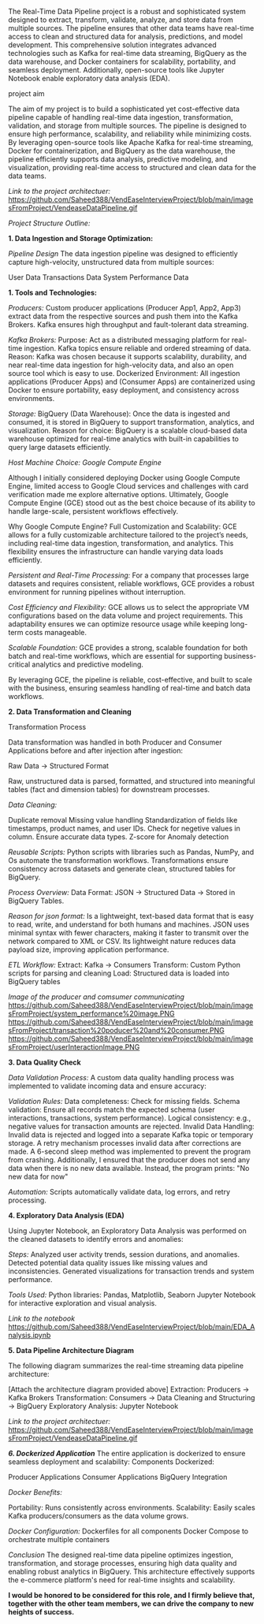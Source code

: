 

The Real-Time Data Pipeline project is a robust and sophisticated system designed to extract, transform, validate, analyze, and store data from multiple sources. The pipeline ensures that other data teams have real-time access to clean and structured data for analysis, predictions, and model development. This comprehensive solution integrates advanced technologies such as Kafka for real-time data streaming, BigQuery as the data warehouse, and Docker containers for scalability, portability, and seamless deployment. Additionally, open-source tools like Jupyter Notebook enable exploratory data analysis (EDA).

project aim

The aim of my project is to build a sophisticated yet cost-effective data pipeline capable of handling real-time data ingestion, transformation, validation, and storage from multiple sources. The pipeline is designed to ensure high performance, scalability, and reliability while minimizing costs. By leveraging open-source tools like Apache Kafka for real-time streaming, Docker for containerization, and BigQuery as the data warehouse, the pipeline efficiently supports data analysis, predictive modeling, and visualization, providing real-time access to structured and clean data for the data teams.


*Link to the project architectuer:*
https://github.com/Saheed388/VendEaseInterviewProject/blob/main/imagesFromProject/VendeaseDataPipeline.gif


*Project Structure Outline:*

**1. Data Ingestion and Storage Optimization:**

*Pipeline Design*
The data ingestion pipeline was designed to efficiently capture high-velocity, unstructured data from multiple sources:

User Data
Transactions Data
System Performance Data

**1. Tools and Technologies:**

*Producers:*
Custom producer applications (Producer App1, App2, App3) extract data from the respective sources and push them into the Kafka Brokers. Kafka ensures high throughput and fault-tolerant data streaming.

*Kafka Brokers:*
Purpose: Act as a distributed messaging platform for real-time ingestion. Kafka topics ensure reliable and ordered streaming of data.
Reason: Kafka was chosen because it supports scalability, durability, and near real-time data ingestion for high-velocity data, and also an open source tool which is easy to use.
Dockerized Environment: All ingestion applications (Producer Apps) and (Consumer Apps) are containerized using Docker to ensure portability, easy deployment, and consistency across environments.

*Storage:*
BigQuery (Data Warehouse): Once the data is ingested and consumed, it is stored in BigQuery to support transformation, analytics, and visualization.
Reason for choice: BigQuery is a scalable cloud-based data warehouse optimized for real-time analytics with built-in capabilities to query large datasets efficiently.

*Host Machine Choice: Google Compute Engine*

Although I initially considered deploying Docker using Google Compute Engine, limited access to Google Cloud services and challenges with card verification made me explore alternative options. Ultimately, Google Compute Engine (GCE) stood out as the best choice because of its ability to handle large-scale, persistent workflows effectively.

Why Google Compute Engine?
Full Customization and Scalability:
GCE allows for a fully customizable architecture tailored to the project’s needs, including real-time data ingestion, transformation, and analytics. This flexibility ensures the infrastructure can handle varying data loads efficiently.

*Persistent and Real-Time Processing:*
For a company that processes large datasets and requires consistent, reliable workflows, GCE provides a robust environment for running pipelines without interruption.

*Cost Efficiency and Flexibility:*
GCE allows us to select the appropriate VM configurations based on the data volume and project requirements. This adaptability ensures we can optimize resource usage while keeping long-term costs manageable.

*Scalable Foundation:*
GCE provides a strong, scalable foundation for both batch and real-time workflows, which are essential for supporting business-critical analytics and predictive modeling.

By leveraging GCE, the pipeline is reliable, cost-effective, and built to scale with the business, ensuring seamless handling of real-time and batch data workflows.


**2. Data Transformation and Cleaning**

Transformation Process

Data transformation was handled in both Producer and Consumer Applications before and after injection after ingestion:

Raw Data → Structured Format

Raw, unstructured data is parsed, formatted, and structured into meaningful tables (fact and dimension tables) for downstream processes.

*Data Cleaning:*

Duplicate removal
Missing value handling
Standardization of fields like timestamps, product names, and user IDs.
Check for negetive values in column.
Ensure accurate data types.
Z-score for Anomaly detection

*Reusable Scripts:*
Python scripts with libraries such as Pandas, NumPy, and Os automate the transformation workflows.
Transformations ensure consistency across datasets and generate clean, structured tables for BigQuery.

*Process Overview:*
Data Format: JSON → Structured Data → Stored in BigQuery Tables.

*Reason for json format:*
Is a lightweight, text-based data format that is easy to read, write, and understand for both humans and machines.
JSON uses minimal syntax with fewer characters, making it faster to transmit over the network compared to XML or CSV.
Its lightweight nature reduces data payload size, improving application performance.

*ETL Workflow:*
Extract: Kafka → Consumers
Transform: Custom Python scripts for parsing and cleaning
Load: Structured data is loaded into BigQuery tables

*Image of the producer and comsumer communicating*
https://github.com/Saheed388/VendEaseInterviewProject/blob/main/imagesFromProject/system_performance%20image.PNG
https://github.com/Saheed388/VendEaseInterviewProject/blob/main/imagesFromProject/transaction%20poducer%20and%20consumer.PNG
https://github.com/Saheed388/VendEaseInterviewProject/blob/main/imagesFromProject/userInteractionImage.PNG


**3. Data Quality Check**

*Data Validation Process:*
A custom data quality handling process was implemented to validate incoming data and ensure accuracy:

*Validation Rules:*
Data completeness: Check for missing fields.
Schema validation: Ensure all records match the expected schema (user interactions, transactions, system performance).
Logical consistency: e.g., negative values for transaction amounts are rejected.
Invalid Data Handling:
Invalid data is rejected and logged into a separate Kafka topic or temporary storage.
A retry mechanism processes invalid data after corrections are made.
A 6-second sleep method was implemented to prevent the program from crashing. Additionally, I ensured that the producer does not send any data when there is no new data available. Instead, the program prints: "No new data for now"

*Automation:*
Scripts automatically validate data, log errors, and retry processing.


**4. Exploratory Data Analysis (EDA)**

Using Jupyter Notebook, an Exploratory Data Analysis was performed on the cleaned datasets to identify errors and anomalies:

*Steps:*
Analyzed user activity trends, session durations, and anomalies.
Detected potential data quality issues like missing values and inconsistencies.
Generated visualizations for transaction trends and system performance.

*Tools Used:*
Python libraries: Pandas, Matplotlib, Seaborn
Jupyter Notebook for interactive exploration and visual analysis.

*Link to the notebook*
https://github.com/Saheed388/VendEaseInterviewProject/blob/main/EDA_Analysis.ipynb


**5. Data Pipeline Architecture Diagram**

The following diagram summarizes the real-time streaming data pipeline architecture:

[Attach the architecture diagram provided above]
Extraction: Producers → Kafka Brokers
Transformation: Consumers → Data Cleaning and Structuring → BigQuery
Exploratory Analysis: Jupyter Notebook


*Link to the project architectuer:*
https://github.com/Saheed388/VendEaseInterviewProject/blob/main/imagesFromProject/VendeaseDataPipeline.gif


***6. Dockerized Application***
The entire application is dockerized to ensure seamless deployment and scalability:
Components Dockerized:

Producer Applications
Consumer Applications
BigQuery Integration

*Docker Benefits:*

Portability: Runs consistently across environments.
Scalability: Easily scales Kafka producers/consumers as the data volume grows.

*Docker Configuration:*
Dockerfiles for all components
Docker Compose to orchestrate multiple containers

*Conclusion*
The designed real-time data pipeline optimizes ingestion, transformation, and storage processes, ensuring high data quality and enabling robust analytics in BigQuery. This architecture effectively supports the e-commerce platform's need for real-time insights and scalability.


**I would be honored to be considered for this role, and I firmly believe that, together with the other team members, we can drive the company to new heights of success.**



























